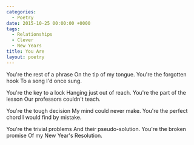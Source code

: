 ```yaml
---
categories:
  - Poetry
date: 2015-10-25 00:00:00 +0000
tags:
  - Relationships
  - Clever
  - New Years
title: You Are
layout: poetry
---
```


You're the rest of a phrase
On the tip of my tongue.
You're the forgotten hook
To a song I'd once sung.

You're the key to a lock
Hanging just out of reach.
You're the part of the lesson
Our professors couldn't teach.

You're the tough decision
My mind could never make.
You're the perfect chord
I would find by mistake.

You're the trivial problems
And their pseudo-solution.
You're the broken promise
Of my New Year's Resolution.
